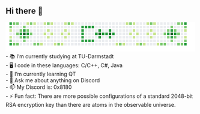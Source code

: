 ## Hi there 👋
<picture>
  <source srcset="darkmode-image.png" media="(prefers-color-scheme: dark)">
  <source srcset="result.png" media="(prefers-color-scheme: light)">
  <img src="result.png" alt="Logo">
</picture>
<br>
<span>- 📚 I’m currently studying at TU-Darmstadt</span>
<br>
<span>- 🖥️ I code in these languages: C/C++, C#, Java</span>
<br>
<span>- 🌱 I’m currently learning QT</span>
<br>
<span>- 💬 Ask me about anything on Discord</span>
<br>
<span>- 📫 My Discord is: 0x8180</span>
<br>
<span>- ⚡ Fun fact: There are more possible configurations of a standard 2048-bit RSA encryption key than there are atoms in the observable universe.</span>
